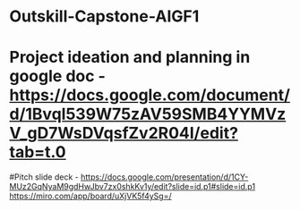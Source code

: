 # Outskill-Capstone-AIGF1
# Project ideation and planning in google doc - https://docs.google.com/document/d/1Bvql539W75zAV59SMB4YYMVzV_gD7WsDVqsfZv2R04I/edit?tab=t.0
#Pitch slide deck - https://docs.google.com/presentation/d/1CY-MUz2GqNyaM9gdHwJbv7zx0shkKv1y/edit?slide=id.p1#slide=id.p1
https://miro.com/app/board/uXjVK5f4ySg=/
